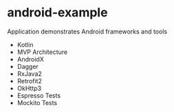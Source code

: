 # android-example
Application demonstrates Android frameworks and tools

* Kotlin
* MVP Architecture
* AndroidX
* Dagger
* RxJava2
* Retrofit2
* OkHttp3
* Espresso Tests
* Mockito Tests
